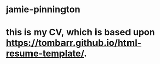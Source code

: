 # jamie-pinnington
# this is my CV, which is based upon https://tombarr.github.io/html-resume-template/.
